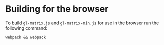 Building for the browser
========================


To build `gl-matrix.js` and `gl-matrix-min.js` for use in the browser run the following command:

    webpack && webpack